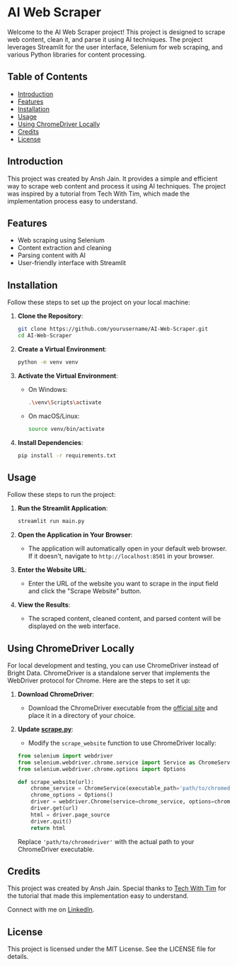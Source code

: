 # AI Web Scraper

Welcome to the AI Web Scraper project! This project is designed to scrape web content, clean it, and parse it using AI techniques. The project leverages Streamlit for the user interface, Selenium for web scraping, and various Python libraries for content processing.

## Table of Contents
- [Introduction](#introduction)
- [Features](#features)
- [Installation](#installation)
- [Usage](#usage)
- [Using ChromeDriver Locally](#using-chromedriver-locally)
- [Credits](#credits)
- [License](#license)

## Introduction

This project was created by Ansh Jain. It provides a simple and efficient way to scrape web content and process it using AI techniques. The project was inspired by a tutorial from Tech With Tim, which made the implementation process easy to understand.

## Features

- Web scraping using Selenium
- Content extraction and cleaning
- Parsing content with AI
- User-friendly interface with Streamlit

## Installation

Follow these steps to set up the project on your local machine:

1. **Clone the Repository**:
    ```sh
    git clone https://github.com/yourusername/AI-Web-Scraper.git
    cd AI-Web-Scraper
    ```

2. **Create a Virtual Environment**:
    ```sh
    python -m venv venv
    ```

3. **Activate the Virtual Environment**:
    - On Windows:
        ```sh
        .\venv\Scripts\activate
        ```
    - On macOS/Linux:
        ```sh
        source venv/bin/activate
        ```

4. **Install Dependencies**:
    ```sh
    pip install -r requirements.txt
    ```

## Usage

Follow these steps to run the project:

1. **Run the Streamlit Application**:
    ```sh
    streamlit run main.py
    ```

2. **Open the Application in Your Browser**:
    - The application will automatically open in your default web browser. If it doesn't, navigate to `http://localhost:8501` in your browser.

3. **Enter the Website URL**:
    - Enter the URL of the website you want to scrape in the input field and click the "Scrape Website" button.

4. **View the Results**:
    - The scraped content, cleaned content, and parsed content will be displayed on the web interface.

## Using ChromeDriver Locally

For local development and testing, you can use ChromeDriver instead of Bright Data. ChromeDriver is a standalone server that implements the WebDriver protocol for Chrome. Here are the steps to set it up:

1. **Download ChromeDriver**:
    - Download the ChromeDriver executable from the [official site](https://sites.google.com/a/chromium.org/chromedriver/downloads) and place it in a directory of your choice.

2. **Update [scrape.py](http://_vscodecontentref_/1)**:
    - Modify the `scrape_website` function to use ChromeDriver locally:
    ```python
    from selenium import webdriver
    from selenium.webdriver.chrome.service import Service as ChromeService
    from selenium.webdriver.chrome.options import Options

    def scrape_website(url):
        chrome_service = ChromeService(executable_path='path/to/chromedriver')
        chrome_options = Options()
        driver = webdriver.Chrome(service=chrome_service, options=chrome_options)
        driver.get(url)
        html = driver.page_source
        driver.quit()
        return html
    ```

    Replace `'path/to/chromedriver'` with the actual path to your ChromeDriver executable.

## Credits

This project was created by Ansh Jain. Special thanks to [Tech With Tim](https://www.youtube.com/watch?v=Oo8-nEuDBkk&ab_channel=TechWithTim) for the tutorial that made this implementation easy to understand.

Connect with me on [LinkedIn](https://linkedin.com/in/ansh--jain).

## License

This project is licensed under the MIT License. See the LICENSE file for details.


